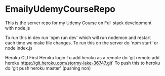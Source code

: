 # EmailyUdemyCourseRepo
 
This is the server repo for my Udemy Course on Full stack development with node.js

To run this in dev run 'npm run dev' which will run nodemon and restart each time we make file changes. 
To run this on the server do 'npm start' or node index.js

Heroku CLI
First Heroku login
To add heroku as a remote do 'git remote add heroku https://git.heroku.com/stormy-lake-36747.git'
To push this to heroku do 'git push heroku master' (pushing non)